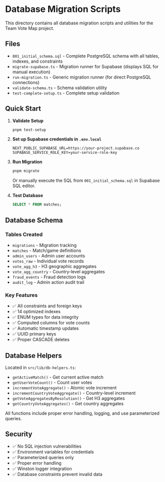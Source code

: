 # Database Migration Scripts

This directory contains all database migration scripts and utilities for the Team Vote Map project.

## Files

- `001_initial_schema.sql` - Complete PostgreSQL schema with all tables, indexes, and constraints
- `migrate-supabase.ts` - Migration runner for Supabase (displays SQL for manual execution)
- `run-migration.ts` - Generic migration runner (for direct PostgreSQL connections)
- `validate-schema.ts` - Schema validation utility
- `test-complete-setup.ts` - Complete setup validation

## Quick Start

1. **Validate Setup**
   ```bash
   pnpm test-setup
   ```

2. **Set up Supabase credentials in `.env.local`**
   ```env
   NEXT_PUBLIC_SUPABASE_URL=https://your-project.supabase.co
   SUPABASE_SERVICE_ROLE_KEY=your-service-role-key
   ```

3. **Run Migration**
   ```bash
   pnpm migrate
   ```
   
   Or manually execute the SQL from `001_initial_schema.sql` in Supabase SQL editor.

4. **Test Database**
   ```sql
   SELECT * FROM matches;
   ```

## Database Schema

### Tables Created
- `migrations` - Migration tracking
- `matches` - Match/game definitions
- `admin_users` - Admin user accounts
- `votes_raw` - Individual vote records
- `vote_agg_h3` - H3 geographic aggregates
- `vote_agg_country` - Country-level aggregates
- `fraud_events` - Fraud detection logs
- `audit_log` - Admin action audit trail

### Key Features
- ✅ All constraints and foreign keys
- ✅ 14 optimized indexes
- ✅ ENUM types for data integrity
- ✅ Computed columns for vote counts
- ✅ Automatic timestamp updates
- ✅ UUID primary keys
- ✅ Proper CASCADE deletes

## Database Helpers

Located in `src/lib/db-helpers.ts`:

- `getActiveMatch()` - Get current active match
- `getUserVoteCount()` - Count user votes
- `incrementVoteAggregate()` - Atomic vote increment
- `incrementCountryVoteAggregate()` - Country-level increment
- `getVoteAggregatesByResolution()` - Get H3 aggregates
- `getCountryVoteAggregates()` - Get country aggregates

All functions include proper error handling, logging, and use parameterized queries.

## Security

- ✅ No SQL injection vulnerabilities
- ✅ Environment variables for credentials
- ✅ Parameterized queries only
- ✅ Proper error handling
- ✅ Winston logger integration
- ✅ Database constraints prevent invalid data